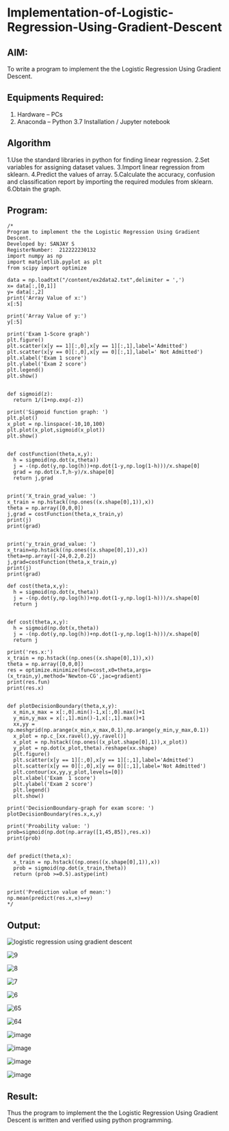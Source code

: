 # Implementation-of-Logistic-Regression-Using-Gradient-Descent

## AIM:
To write a program to implement the the Logistic Regression Using Gradient Descent.

## Equipments Required:
1. Hardware – PCs
2. Anaconda – Python 3.7 Installation / Jupyter notebook

## Algorithm
 
 1.Use the standard libraries in python for finding linear regression.
 2.Set variables for assigning dataset values.
 3.Import linear regression from sklearn.
 4.Predict the values of array.
 5.Calculate the accuracy, confusion and classification report by importing the required modules from sklearn.
 6.Obtain the graph.

 

## Program:
```
/*
Program to implement the the Logistic Regression Using Gradient Descent.
Developed by: SANJAY S
RegisterNumber:  212222230132
import numpy as np
import matplotlib.pyplot as plt
from scipy import optimize

data = np.loadtxt("/content/ex2data2.txt",delimiter = ',')
x= data[:,[0,1]]
y= data[:,2]
print('Array Value of x:')
x[:5]

print('Array Value of y:')
y[:5]

print('Exam 1-Score graph')
plt.figure()
plt.scatter(x[y == 1][:,0],x[y == 1][:,1],label='Admitted')
plt.scatter(x[y == 0][:,0],x[y == 0][:,1],label=' Not Admitted')
plt.xlabel('Exam 1 score')
plt.ylabel('Exam 2 score')
plt.legend()
plt.show()


def sigmoid(z):
  return 1/(1+np.exp(-z))
  
print('Sigmoid function graph: ')
plt.plot()
x_plot = np.linspace(-10,10,100)
plt.plot(x_plot,sigmoid(x_plot))
plt.show()


def costFunction(theta,x,y):
  h = sigmoid(np.dot(x,theta))
  j = -(np.dot(y,np.log(h))+np.dot(1-y,np.log(1-h)))/x.shape[0]
  grad = np.dot(x.T,h-y)/x.shape[0]
  return j,grad


print('X_train_grad_value: ')
x_train = np.hstack((np.ones((x.shape[0],1)),x))
theta = np.array([0,0,0])
j,grad = costFunction(theta,x_train,y)
print(j)
print(grad)


print('y_train_grad_value: ')
x_train=np.hstack((np.ones((x.shape[0],1)),x))
theta=np.array([-24,0.2,0.2])
j,grad=costFunction(theta,x_train,y)
print(j)
print(grad)

def cost(theta,x,y):
  h = sigmoid(np.dot(x,theta))
  j = -(np.dot(y,np.log(h))+np.dot(1-y,np.log(1-h)))/x.shape[0]
  return j


def cost(theta,x,y):
  h = sigmoid(np.dot(x,theta))
  j = -(np.dot(y,np.log(h))+np.dot(1-y,np.log(1-h)))/x.shape[0]
  return j

print('res.x:')
x_train = np.hstack((np.ones((x.shape[0],1)),x))
theta = np.array([0,0,0])
res = optimize.minimize(fun=cost,x0=theta,args=(x_train,y),method='Newton-CG',jac=gradient)
print(res.fun)
print(res.x)


def plotDecisionBoundary(theta,x,y):
  x_min,x_max = x[:,0].min()-1,x[:,0].max()+1
  y_min,y_max = x[:,1].min()-1,x[:,1].max()+1
  xx,yy = np.meshgrid(np.arange(x_min,x_max,0.1),np.arange(y_min,y_max,0.1))
  x_plot = np.c_[xx.ravel(),yy.ravel()]
  x_plot = np.hstack((np.ones((x_plot.shape[0],1)),x_plot))
  y_plot = np.dot(x_plot,theta).reshape(xx.shape)
  plt.figure()
  plt.scatter(x[y == 1][:,0],x[y == 1][:,1],label='Admitted')
  plt.scatter(x[y == 0][:,0],x[y == 0][:,1],label='Not Admitted')
  plt.contour(xx,yy,y_plot,levels=[0])
  plt.xlabel('Exam  1 score')
  plt.ylabel('Exam 2 score')
  plt.legend()
  plt.show()

print('DecisionBoundary-graph for exam score: ')
plotDecisionBoundary(res.x,x,y)

print('Proability value: ')
prob=sigmoid(np.dot(np.array([1,45,85]),res.x))
print(prob)


def predict(theta,x):
  x_train = np.hstack((np.ones((x.shape[0],1)),x))
  prob = sigmoid(np.dot(x_train,theta))
  return (prob >=0.5).astype(int)


print('Prediction value of mean:')
np.mean(predict(res.x,x)==y)
*/
```

## Output:

![logistic regression using gradient descent](sam.png)





![9](https://user-images.githubusercontent.com/119091638/233582005-df67a3bb-2858-4d2f-bc7f-87961aa06dd0.png)


![8](https://user-images.githubusercontent.com/119091638/233582018-661d7b33-c8f2-45b2-8e09-747416dc6ba9.png)



![7](https://user-images.githubusercontent.com/119091638/233582048-b8d7f90a-c7fe-4b95-914f-f5f7402db97d.png)



![6](https://user-images.githubusercontent.com/119091638/233582079-b0943e30-c26b-4ee7-8d93-6c57f6bd13a3.png)



![65](https://user-images.githubusercontent.com/119091638/233582100-cc19d7f9-5098-482f-b21d-2d93e55182c2.png)


![64](https://user-images.githubusercontent.com/119091638/233582146-b08d7d0c-d057-407c-8a8b-07d6ce44c6fa.png)

![image](https://user-images.githubusercontent.com/119091638/233583099-a9d2c786-b309-4c5d-823f-68dfa4b08c44.png)

![image](https://user-images.githubusercontent.com/119091638/233583637-3c3321e7-55ba-4c54-b1ee-68e567618e7e.png)


![image](https://user-images.githubusercontent.com/119091638/233583836-f0176c08-22f9-4dd0-879f-dace6af9ad6c.png)


![image](https://user-images.githubusercontent.com/119091638/233585133-d0416985-066b-4a55-9093-8a4a0e657bec.png)










## Result:
Thus the program to implement the the Logistic Regression Using Gradient Descent is written and verified using python programming.


